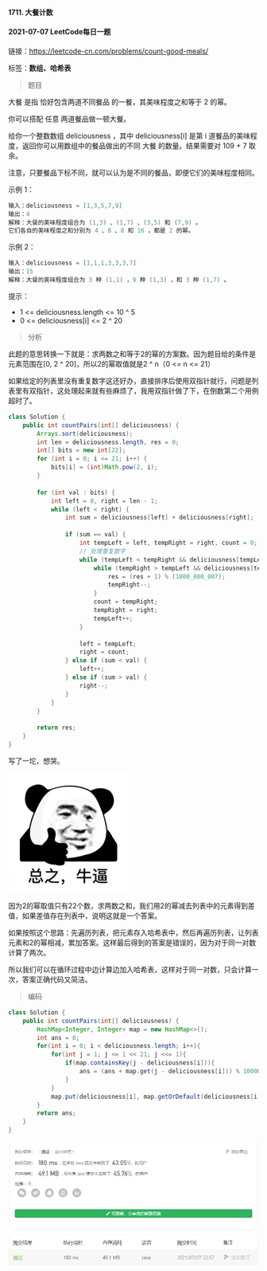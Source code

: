 #### 1711. 大餐计数

#### 2021-07-07 LeetCode每日一题

链接：https://leetcode-cn.com/problems/count-good-meals/

标签：**数组、哈希表**

> 题目

大餐 是指 恰好包含两道不同餐品 的一餐，其美味程度之和等于 2 的幂。

你可以搭配 任意 两道餐品做一顿大餐。

给你一个整数数组 deliciousness ，其中 deliciousness[i] 是第 i 道餐品的美味程度，返回你可以用数组中的餐品做出的不同 大餐 的数量。结果需要对 109 + 7 取余。

注意，只要餐品下标不同，就可以认为是不同的餐品，即便它们的美味程度相同。

示例 1：

```java
输入：deliciousness = [1,3,5,7,9]
输出：4
解释：大餐的美味程度组合为 (1,3) 、(1,7) 、(3,5) 和 (7,9) 。
它们各自的美味程度之和分别为 4 、8 、8 和 16 ，都是 2 的幂。
```

示例 2：

```java
输入：deliciousness = [1,1,1,3,3,3,7]
输出：15
解释：大餐的美味程度组合为 3 种 (1,1) ，9 种 (1,3) ，和 3 种 (1,7) 。
```


提示：

- 1 <= deliciousness.length <= 10 ^ 5
- 0 <= deliciousness[i] <= 2 ^ 20

> 分析

此题的意思转换一下就是：求两数之和等于2的幂的方案数。因为题目给的条件是元素范围在[0, 2 ^ 20]，所以2的幂取值就是2 ^ n（0 <= n <= 21）

如果给定的列表里没有重复数字这还好办，直接排序后使用双指针就行，问题是列表里有双指针，这处理起来就有些麻烦了，我用双指针做了下，在倒数第二个用例超时了。

```java
class Solution {
    public int countPairs(int[] deliciousness) {
        Arrays.sort(deliciousness);
        int len = deliciousness.length, res = 0;
        int[] bits = new int[22];
        for (int i = 0; i <= 21; i++) {
            bits[i] = (int)Math.pow(2, i);
        }

        for (int val : bits) {
            int left = 0, right = len - 1;
            while (left < right) {
                int sum = deliciousness[left] + deliciousness[right];

                if (sum == val) {
                    int tempLeft = left, tempRight = right, count = 0;
                    // 处理重复数字
                    while (tempLeft < tempRight && deliciousness[tempLeft] == deliciousness[left]) {
                        while (tempRight > tempLeft && deliciousness[tempRight] == deliciousness[right]) {
                            res = (res + 1) % (1000_000_007);
                            tempRight--;
                        }
                        count = tempRight;
                        tempRight = right;
                        tempLeft++;
                    }

                    left = tempLeft;
                    right = count;
                } else if (sum < val) {
                    left++;
                } else if (sum > val) {
                    right--;
                }
            }
        }

        return res;
    }
}
```

写了一坨，想哭。

![img](1711.大餐计数.assets/0FE25FF1.gif)

因为2的幂取值只有22个数，求两数之和，我们用2的幂减去列表中的元素得到差值，如果差值存在列表中，说明这就是一个答案。

如果按照这个思路：先遍历列表，把元素存入哈希表中，然后再遍历列表，让列表元素和2的幂相减，累加答案。这样最后得到的答案是错误的，因为对于同一对数计算了两次。

所以我们可以在循环过程中边计算边加入哈希表，这样对于同一对数，只会计算一次，答案正确代码又简洁。

> 编码

```java
class Solution {
    public int countPairs(int[] deliciousness) {
        HashMap<Integer, Integer> map = new HashMap<>();
        int ans = 0;
        for(int i = 0; i < deliciousness.length; i++){
            for(int j = 1; j <= 1 << 21; j <<= 1){
                if(map.containsKey(j - deliciousness[i])){
                    ans = (ans + map.get(j - deliciousness[i])) % 1000000007;
                }
            }
            map.put(deliciousness[i], map.getOrDefault(deliciousness[i], 0) + 1);
        }
        return ans;
    }
}
```

![image-20210707225747985](1711.大餐计数.assets/image-20210707225747985.png)